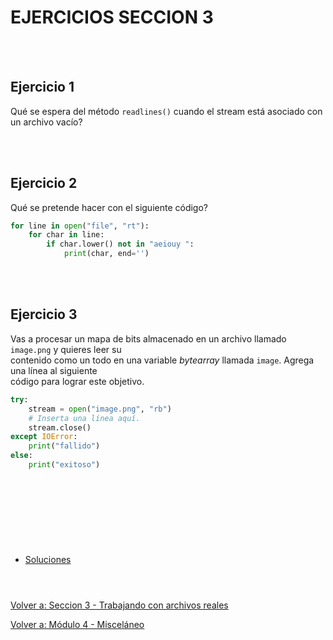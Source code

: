 # **EJERCICIOS SECCION 3**  
<br></br>  

## **Ejercicio 1**  

Qué se espera del método ```readlines()``` cuando el stream está asociado con un archivo vacío?

<br></br>  

## **Ejercicio 2**  

Qué se pretende hacer con el siguiente código?  
```python
for line in open("file", "rt"):
    for char in line:
        if char.lower() not in "aeiouy ":
            print(char, end='')
```

<br></br>  

## **Ejercicio 3**  

Vas a procesar un mapa de bits almacenado en un archivo llamado ```image.png``` y quieres leer su  
contenido como un todo en una variable *bytearray* llamada ```image```. Agrega una línea al siguiente  
código para lograr este objetivo.  
```python
try:
    stream = open("image.png", "rb")
    # Inserta una línea aquí.
    stream.close()
except IOError:
    print("fallido")
else:
    print("exitoso")
```


<br></br>  

#  
<br></br>

- [Soluciones](Sec3-ejsol.md)
<br></br>

#  

[Volver a: Seccion 3 - Trabajando con archivos reales](_Seccion3.md)  

[Volver a: Módulo 4 - Misceláneo](../README.md)